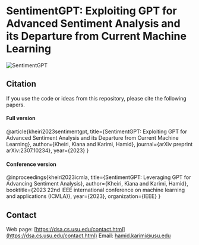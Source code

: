 # SentimentGPT: Exploiting GPT for Advanced Sentiment Analysis and its Departure from Current Machine Learning

![SentimentGPT](https://dsa.cs.usu.edu/Files/SentimentGPT-Framework.jpg)



## Citation

If you use the code or ideas from this repository, please cite the following papers.

#### Full version
@article{kheiri2023sentimentgpt,
  title={SentimentGPT: Exploiting GPT for Advanced Sentiment Analysis and its Departure from Current Machine Learning},
  author={Kheiri, Kiana and Karimi, Hamid},
  journal={arXiv preprint arXiv:2307.10234},
  year={2023}
}

#### Conference version

@inproceedings{kheiri2023icmla,
  title={SentimentGPT: Leveraging GPT for Advancing
Sentiment Analysis},
  author={Kheiri, Kiana and Karimi, Hamid},
  booktitle={2023 22nd IEEE international conference on machine learning and applications (ICMLA)},
  year={2023},
  organization={IEEE}
}


## Contact
Web page: [https://dsa.cs.usu.edu/contact.html](https://dsa.cs.usu.edu/contact.html)
Email: [hamid.karimi@usu.edu](hamid.karimi@usu.edu)
